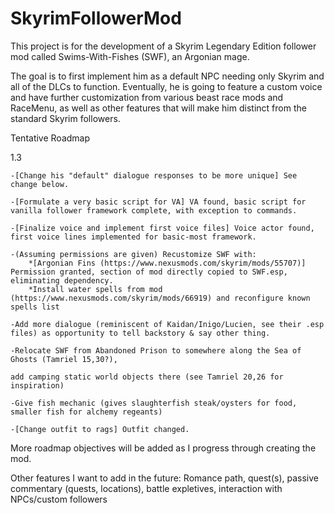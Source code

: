 # SkyrimFollowerMod
This project is for the development of a Skyrim Legendary Edition
follower mod called Swims-With-Fishes (SWF), an Argonian mage.

The goal is to first implement him as a default NPC needing only Skyrim
and all of the DLCs to function. Eventually, he is going to feature a
custom voice and have further customization from various beast race mods and
RaceMenu, as well as other features that will make him distinct from the
standard Skyrim followers.


Tentative Roadmap

1.3

	-[Change his "default" dialogue responses to be more unique] See change below.
	
	-[Formulate a very basic script for VA] VA found, basic script for vanilla follower framework complete, with exception to commands.
	
	-[Finalize voice and implement first voice files] Voice actor found, first voice lines implemented for basic-most framework.
	
	-(Assuming permissions are given) Recustomize SWF with:
		*[Argonian Fins (https://www.nexusmods.com/skyrim/mods/55707)] Permission granted, section of mod directly copied to SWF.esp, eliminating dependency.
		*Install water spells from mod (https://www.nexusmods.com/skyrim/mods/66919) and reconfigure known spells list
		
	-Add more dialogue (reminiscent of Kaidan/Inigo/Lucien, see their .esp files) as opportunity to tell backstory & say other thing.
	
	-Relocate SWF from Abandoned Prison to somewhere along the Sea of Ghosts (Tamriel 15,30?),
	
	add camping static world objects there (see Tamriel 20,26 for inspiration)
	
	-Give fish mechanic (gives slaughterfish steak/oysters for food, smaller fish for alchemy regeants)
	
	-[Change outfit to rags] Outfit changed.
	
	
	
More roadmap objectives will be added as I progress through creating the mod.

Other features I want to add in the future: Romance path, quest(s), passive commentary (quests, locations), battle expletives, interaction with NPCs/custom followers
